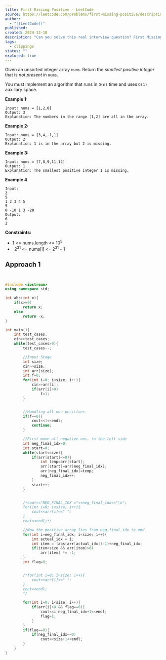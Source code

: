 ```yaml
---
title: First Missing Positive - LeetCode
source: https://leetcode.com/problems/first-missing-positive/description/
author:
  - "[[LeetCode]]"
published: 
created: 2024-12-18
description: "Can you solve this real interview question? First Missing Positive - Given an unsorted integer array nums. Return the smallest positive integer that is not present in nums.You must implement an algorithm that runs in O(n) time and uses O(1) auxiliary space. Example 1:Input: nums = [1,2,0]Output: 3Explanation: The numbers in the range [1,2] are all in the array.Example 2:Input: nums = [3,4,-1,1]Output: 2Explanation: 1 is in the array but 2 is missing.Example 3:Input: nums = [7,8,9,11,12]Output: 1Explanation: The smallest positive integer 1 is missing. Constraints: * 1 <= nums.length <= 105 * -231 <= nums[i] <= 231 - 1"
tags:
  - clippings
status: ""
explored: true
---
```

Given an unsorted integer array `nums`. Return the *smallest positive integer* that is *not present* in `nums`.

You must implement an algorithm that runs in `O(n)` time and uses `O(1)` auxiliary space.

**Example 1:**

```
Input: nums = [1,2,0]
Output: 3
Explanation: The numbers in the range [1,2] are all in the array.
```

**Example 2:**

```
Input: nums = [3,4,-1,1]
Output: 2
Explanation: 1 is in the array but 2 is missing.
```

**Example 3:**

```
Input: nums = [7,8,9,11,12]
Output: 1
Explanation: The smallest positive integer 1 is missing.
```

**Example 4**
```
Input:
2
5
1 2 3 4 5
5
0 -10 1 3 -20
Output:
6
2
```
**Constraints:**

- 1 <= nums.length <= 10<sup>5</sup>
- -2<sup>31</sup> <= nums[i] <= 2<sup>31</sup> - 1

## Approach 1
```cpp


#include <iostream>
using namespace std;

int abs(int x){
    if(x>=0)
        return x;
    else
        return -x;
}

int main(){
    int test_cases;
    cin>>test_cases;
    while(test_cases>0){
        test_cases--;

        //Input Stage
        int size;
        cin>>size;
        int arr[size];
        int f=0;
        for(int i=0; i<size; i++){
            cin>>arr[i];
            if(arr[i]>0)
                f=1;
        }


        //Handling all non-positives
        if(f==0){
            cout<<1<<endl;
            continue;
        }

        //First move all negative nos. to the left side
        int neg_final_idx=0;
        int start=0;
        while(start<size){
            if(arr[start]<=0){
                int temp=arr[start];
                arr[start]=arr[neg_final_idx];
                arr[neg_final_idx]=temp;
                neg_final_idx++;
            }
            start++;
        }


        /*cout<<"NEG_FINAL_IDX ="<<neg_final_idx<<"\n";
        for(int i=0; i<size; i++){
            cout<<arr[i]<<" ";
        }
        cout<<endl;*/

        //Now the positive array lies from neg_final_idx to end
        for(int i=neg_final_idx; i<size; i++){
            int actual_idx = i;
            int item = (abs(arr[actual_idx])-1)+neg_final_idx;
            if(item<size && arr[item]>0)
                arr[item] *= -1;
        }
        int flag=0;


        /*for(int i=0; i<size; i++){
            cout<<arr[i]<<" ";
        }
        cout<<endl;
        */

        for(int i=0; i<size; i++){
            if(arr[i]>0 && flag==0){
                cout<<i-neg_final_idx+1<<endl;
                flag=1;
            }
        }
        if(flag==0){
            if(neg_final_idx==0)
                cout<<size+1<<endl;
        }
    }
}

```